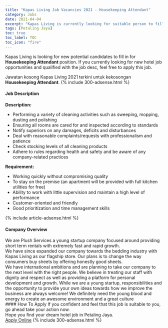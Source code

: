 ```yaml
---
title: "Kapas Living Job Vacancies 2021 - Housekeeping Attendant" 
category: Jobs 
date: 2021-04-04 
excerpt: "Kapas Living is currently looking for suitable person to fill in the Housekeeping Attendant which positioned at Petaling Jaya" 
tags: [Petaling Jaya] 
toc: true 
toc_label: TOC 
toc_icon: "fire" 
--- 
```


<p>Kapas Living is looking for new potential candidates to fill in for <b>Housekeeping Attendant</b> position. If you currently looking for new hotel job opportunities and qualified with the job desc, feel free to apply this job.
</p>Jawatan kosong Kapas Living 2021 terkini untuk kekosongan <b>Housekeeping Attendant</b>. 
{% include 300-adsense.html %} 
<div><div><h4>Job Description</h4></div><div><div><span><div><p><strong>Description:</strong></p><ul><li><span>Performing a variety of cleaning activities such as sweeping, mopping, dusting and polishing</span></li><li><span>Ensuring all rooms are cared for and inspected according to standards</span></li><li>Notify superiors on any damages, deficits and disturbances</li><li>Deal with reasonable complaints/requests with professionalism and patience</li><li>Check stocking levels of all cleaning products</li><li>Adhere to rules regarding health and safety and be aware of any company-related practices</li></ul><p><strong>Requirement:</strong></p><ul><li><span>Working quickly without compromising quality</span></li><li>To stay on the premise (an apartment will be provided with full kitchen utilities for free)</li><li>Ability to work with little supervision and maintain a high level of performance</li><li>Customer-oriented and friendly</li><li>Good prioritization and time management skills</li></ul></div></span></div></div></div> 
{% include article-adsense.html %} 
<div><div><h4>Company Overview</h4></div><div><div><span><div><div>We are Plush Services a young startup company focused around providing short term rentals with extremely fast and rapid growth.</div>
<div>We have since expanded our company towards the bedding industry with Kapas Living as our flagship store. Our plans is to change the way consumers buy sheets by offering honestly good sheets.</div>
<div>We have international ambitions and are planning to take our company to the next level with the right people. We believe in treating our staff with dignity and respect as well as providing a platform for personal development&#160;and growth. While we are a young startup, responsibilities and the opportunity to provide your own ideas towards how we improve the business are always welcome! We definitely need the young blood and energy to create an awesome environment and a great culture</div></div></span></div></div></div> 
#### How To Apply 
If you confident and feel that this job is suitable to you, go ahead take your action now. <br/> 
Hope you find your dream hotel job in Petaling Jaya. <br/> 
<a href="https://www.jobstreet.com.my/en/job/housekeeping-attendant-4518773?jobId=jobstreet-my-job-4518773" class="btn btn--info" target="_blank" rel="nofollow noopenner">Apply Online</a> 
{% include 300-adsense.html %} 
